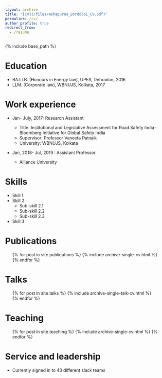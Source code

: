 ```yaml
---
layout: archive
title: "[CV](/files/Ashapurna_Bordoloi_CV.pdf)"
permalink: /cv/
author_profile: true
redirect_from:
  - /resume
---
```


{% include base_path %}

Education
======
* BA.LLB. (Honours in Energy law), UPES, Dehradun, 2016
* LLM. (Corporate law), WBNUJS,  Kolkata, 2017

Work experience
======
* Jan- July, 2017: Research Assistant
  * Title: Institutional and Legislative Assessment for Road Safety India-Bloomberg Initiative for Global Safety India
  * Supervisor: Professor Vaneeta Patnaik
  * University: WBNUJS, Kolkata
  
* Jan, 2018- Jul, 2019 :  Assistant Professor
  * Alliance University
  
  
Skills
======
* Skill 1
* Skill 2
  * Sub-skill 2.1
  * Sub-skill 2.2
  * Sub-skill 2.3
* Skill 3

Publications
======
  <ul>{% for post in site.publications %}
    {% include archive-single-cv.html %}
  {% endfor %}</ul>
  
Talks
======
  <ul>{% for post in site.talks %}
    {% include archive-single-talk-cv.html %}
  {% endfor %}</ul>
  
Teaching
======
  <ul>{% for post in site.teaching %}
    {% include archive-single-cv.html %}
  {% endfor %}</ul>
  
Service and leadership
======
* Currently signed in to 43 different slack teams
